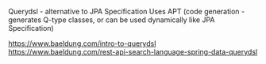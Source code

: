 Querydsl - alternative to JPA Specification
Uses APT (code generation - generates Q-type classes, or can be used dynamically like JPA Specification)

https://www.baeldung.com/intro-to-querydsl
https://www.baeldung.com/rest-api-search-language-spring-data-querydsl